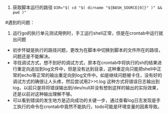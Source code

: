 1. 获取脚本运行的路径
`DIR="$( cd "$( dirname "${BASH_SOURCE[0]}" )" && pwd )"`










#遇到的问题：
1. 运行go的执行单元测试用例时，手工运行shell正常，但是在crontab中运行就出问题
  + 初步怀疑是执行的路径问题，更改为在脚本中切换到脚本的文件所在的路径，问题还是不能解决。
  + 寻找调试方式，想不到好的调试方式，原本在crontab中将执行的sh的结果进行重定向追加到log文件中，但是没有达到目录，这种重定向只能把shell中正常的echo等正常的输出重定向到log文件中。如是继续问题被卡住，没有好的调试方式的确很让人头疼，然后尝试用2>>t.log 这种方式将错误日志输出到log，以前只是将将错误输出到/dev/null并没有想到这样的输出的实际效果，还是以前对这种输出理解不够。
  + 可以看到错误的发生地方是迈向成功的关键一步，通过查看log日志发现是手工执行的命令在crontab中竟然不能执行。todo可能是环境变量的因素导致。
